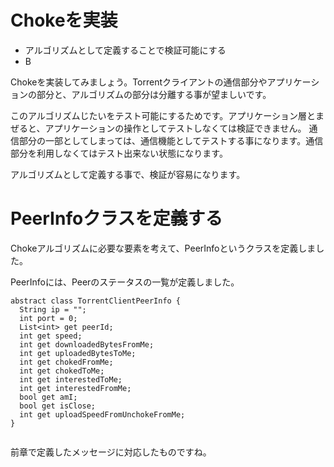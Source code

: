 # Chokeを実装
* アルゴリズムとして定義することで検証可能にする
* B


Chokeを実装してみましょう。Torrentクライアントの通信部分やアプリケーションの部分と、アルゴリズムの部分は分離する事が望ましいです。

このアルゴリズムじたいをテスト可能にするためです。アプリケーション層とまぜると、アプリケーションの操作としてテストしなくては検証できません。
通信部分の一部としてしまっては、通信機能としてテストする事になります。通信部分を利用しなくてはテスト出来ない状態になります。

アルゴリズムとして定義する事で、検証が容易になります。


# PeerInfoクラスを定義する

Chokeアルゴリズムに必要な要素を考えて、PeerInfoというクラスを定義しました。

PeerInfoには、Peerのステータスの一覧が定義しました。


```
abstract class TorrentClientPeerInfo {
  String ip = "";
  int port = 0;
  List<int> get peerId;
  int get speed;
  int get downloadedBytesFromMe;
  int get uploadedBytesToMe;
  int get chokedFromMe;
  int get chokedToMe;
  int get interestedToMe;
  int get interestedFromMe;
  bool get amI;
  bool get isClose;
  int get uploadSpeedFromUnchokeFromMe;
}


```

前章で定義したメッセージに対応したものですね。 



